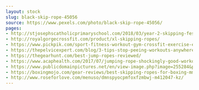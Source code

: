 ```yaml
---
layout: stock
slug: black-skip-rope-45056
source: https://www.pexels.com/photo/black-skip-rope-45056/
pages:
- http://stjosephscatholicprimaryschool.com/2018/03/year-2-skipping-festival/
- http://royalgorgecrossfit.com/product/xl-skipping-ropes/
- https://www.pickpik.com/sport-fitness-workout-gym-crossfit-exercise-equipment-114682
- https://thepelvicexpert.com/blog/3-tips-stop-peeing-workouts-anywhere-else/
- https://thegearhunt.com/best-jump-ropes-reviewed/
- https://www.acaphealth.com/2017/07/jumping-rope-shockingly-good-workout/
- https://www.publicdomainpictures.net/en/view-image.php?image=255284&picture=crossfit
- https://boxingmojo.com/gear-reviews/best-skipping-ropes-for-boxing-mma/
- http://www.roseforlove.com/menuso/dmnspyocpmfoxfzmbwj-m412047-kz/
---
```

